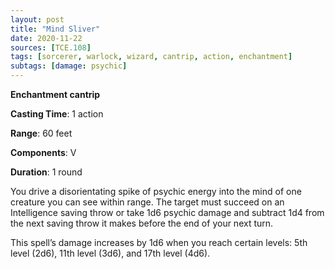 ```yaml
---
layout: post
title: "Mind Sliver"
date: 2020-11-22
sources: [TCE.108]
tags: [sorcerer, warlock, wizard, cantrip, action, enchantment]
subtags: [damage: psychic]
---
```


**Enchantment cantrip**

**Casting Time**: 1 action

**Range**: 60 feet

**Components**: V

**Duration**: 1 round

You drive a disorientating spike of psychic energy into the mind of one creature you can see within range. The target must succeed on an Intelligence saving throw or take 1d6 psychic damage and subtract 1d4 from the next saving throw it makes before the end of your next turn.

This spell’s damage increases by 1d6 when you reach certain levels: 5th level (2d6), 11th level (3d6), and 17th level (4d6).

